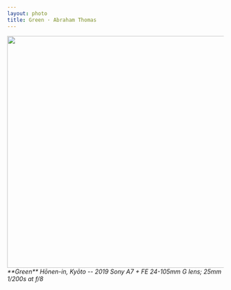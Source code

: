 ```yaml
---
layout: photo
title: Green · Abraham Thomas
---
```


<img src="/assets/photos/Green.jpg" width="540px" class="photo">

<i>
**Green**  
Hōnen-in, Kyōto -- 2019  
Sony A7 + FE 24-105mm G lens; 25mm 1/200s at f/8  
</i>
